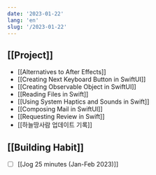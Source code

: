 ```yaml
---
date: '2023-01-22'
lang: 'en'
slug: '/2023-01-22'
---
```


## [[Project]]

- [[Alternatives to After Effects]]
- [[Creating Next Keyboard Button in SwiftUI]]
- [[Creating Observable Object in SwiftUI]]
- [[Reading Files in Swift]]
- [[Using System Haptics and Sounds in Swift]]
- [[Composing Mail in SwiftUI]]
- [[Requesting Review in Swift]]
- [[하늘땅사람 업데이트 기록]]

## [[Building Habit]]

- [ ] [[Jog 25 minutes (Jan-Feb 2023)]]
